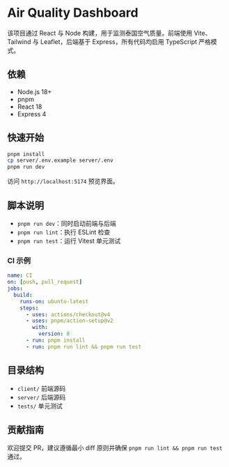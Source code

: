 # Air Quality Dashboard

该项目通过 React 与 Node 构建，用于监测泰国空气质量。前端使用 Vite、Tailwind 与 Leaflet，后端基于 Express，所有代码均启用 TypeScript 严格模式。

## 依赖

- Node.js 18+
- pnpm
- React 18
- Express 4

## 快速开始

```bash
pnpm install
cp server/.env.example server/.env
pnpm run dev
```
访问 `http://localhost:5174` 预览界面。

## 脚本说明

- `pnpm run dev`：同时启动前端与后端
- `pnpm run lint`：执行 ESLint 检查
- `pnpm run test`：运行 Vitest 单元测试

### CI 示例

```yaml
name: CI
on: [push, pull_request]
jobs:
  build:
    runs-on: ubuntu-latest
    steps:
      - uses: actions/checkout@v4
      - uses: pnpm/action-setup@v2
        with:
          version: 8
      - run: pnpm install
      - run: pnpm run lint && pnpm run test
```

## 目录结构

- `client/` 前端源码
- `server/` 后端源码
- `tests/`  单元测试

## 贡献指南

欢迎提交 PR，建议遵循最小 diff 原则并确保 `pnpm run lint && pnpm run test` 通过。

